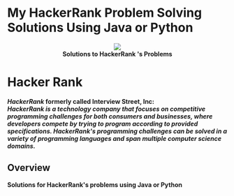 # My HackerRank Problem Solving Solutions Using Java or Python
<p align="center">
    <a href="https://www.hackerrank.com/Meozz">
        <img src="http://gradsingames.com/wp-content/uploads/2015/12/title-hackerrank.jpg" >
    </a>
    <br><b> Solutions to HackerRank 's Problems <b>
</p>

# Hacker Rank
<b>*HackerRank*</b> formerly called Interview Street, Inc:
<br>
<b><i>HackerRank is a technology company that focuses on competitive programming challenges for both consumers and businesses, where developers compete by trying to program according to provided specifications. HackerRank's programming challenges can be solved in a variety of programming languages and span multiple computer science domains.</i></b>
<br>
## Overview
Solutions for HackerRank's problems using Java or Python
